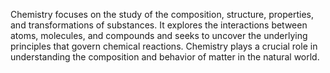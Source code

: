 
Chemistry focuses on the study of the composition, structure, properties, and transformations of substances. It explores the interactions between atoms, molecules, and compounds and seeks to uncover the underlying principles that govern chemical reactions. Chemistry plays a crucial role in understanding the composition and behavior of matter in the natural world.

#